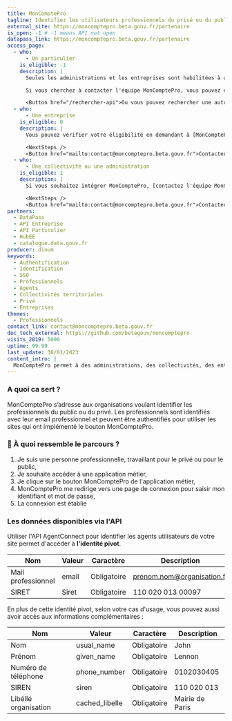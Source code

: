 ```yaml
---
title: MonComptePro
tagline: Identifiez les utilisateurs professionnels du privé ou du public
external_site: https://moncomptepro.beta.gouv.fr/partenaire
is_open: -1 # -1 means API not open
datapass_link: https://moncomptepro.beta.gouv.fr/partenaire
access_page:
  - who:
      - Un particulier
    is_eligible: -1
    description: |
      Seules les administrations et les entreprises sont habilitées à utiliser MonComptePro.

      Si vous cherchez à contacter l'équipe MonComptePro, vous pouvez écrire à [contact@moncomptepro.beta.gouv.fr](mailto:contact@moncomptepro.beta.gouv.fr)

      <Button href="/rechercher-api">Ou vous pouvez rechercher une autre API</Button>
  - who:
      - Une entreprise
    is_eligible: 0
    description: |
      Vous pouvez vérifier votre éligibilité en demandant à [MonComptePro](contact@moncomptepro.beta.gouv.fr) qui vous accompagnera dans vos démarches.

      <NextSteps />
      <Button href="mailto:contact@moncomptepro.beta.gouv.fr">Contacter l'équipe MonComptePro</Button>
  - who:
      - Une collectivité ou une administration
    is_eligible: 1
    description: |
      Si vous souhaitez intégrer MonComptePro, [contactez l'équipe MonComptePro](contact@moncomptepro.beta.gouv.fr) qui vous accompagnera dans vos démarches.

      <NextSteps />
      <Button href="mailto:contact@moncomptepro.beta.gouv.fr">Contacter l'équipe MonComptePro</Button>
partners:
  - DataPass
  - API Entreprise
  - API Particulier
  - HubEE
  - catalogue.data.gouv.fr
producer: dinum
keywords:
  - Authentification
  - Identification
  - SSO
  - Professionnels
  - Agents
  - Collectivités territoriales
  - Privé
  - Entreprises
themes:
  - Professionnels
contact_link: contact@moncomptepro.beta.gouv.fr
doc_tech_external: https://github.com/betagouv/moncomptepro
visits_2019: 5000
uptime: 99.99
last_update: 30/01/2023
content_intro: |
  MonComptePro permet à des administrations, des collectivités, des entreprises ou des organisation d'ajouter un bouton MonComptePro, pour authentifier les professionnels de manière fiable et ainsi identifier les utilisateurs de services en ligne à leur organisation rattachée (en vue d'une connexion).
---
```


### A quoi ca sert ?

MonComptePro s’adresse aux organisations voulant identifier les professionnels du public ou du privé. Les professionnels sont identifiés avec leur email professionnel et peuvent être authentifiés pour utiliser les sites qui ont implémenté le bouton MonComptePro.

### 🔎 À quoi ressemble le parcours ?

1. Je suis une personne professionnelle, travaillant pour le privé ou pour le public,
2. Je souhaite accéder à une application métier,
3. Je clique sur le bouton MonComptePro de l'application métier,
4. MonComptePro me redirige vers une page de connexion pour saisir mon identifiant et mot de passe,
5. La connexion est établie


### Les données disponibles via l'API

Utiliser l'API AgentConnect pour identifier les agents utilisateurs de votre site permet d'accéder à **l'identité pivot**.

| Nom                       | Valeur                   |Caractère                |Description                                 |
| ------------------------- | -------------------------|-------------------------|--------------------------------------------|
| Mail professionnel        | email                    |Obligatoire              |prenom.nom@organisation.fr                  |
| SIRET                     | Siret                    |Obligatoire              |110 020 013 00097                           |

En plus de cette identité pivot, selon votre cas d'usage, vous pouvez aussi avoir accès aux informations complémentaires :

| Nom                       | Valeur                   |Caractère                |Description                                 |
| ------------------------- | ------------------------ |-------------------------|--------------------------------------------|
| Nom                       | usual_name               |Obligatoire              |John                                        |
| Prénom                    | given_name               |Obligatoire              |Lennon                                      |
| Numéro de téléphone       | phone_number             |Obligatoire              |0102030405                                  |
| SIREN                     | siren                    |Obligatoire              |110 020 013                                 |
| Libéllé organisation      | cached_libelle           |Obligatoire              |Mairie de Paris                             |
